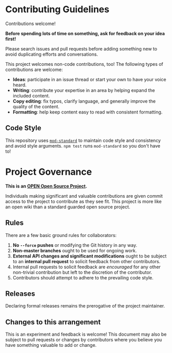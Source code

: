 # Contributing Guidelines

Contributions welcome!

**Before spending lots of time on something, ask for feedback on your idea
first!**

Please search issues and pull requests before adding something new to avoid
duplicating efforts and conversations.

This project welcomes non-code contributions, too! The following types of
contributions are welcome:

- **Ideas**: participate in an issue thread or start your own to have your voice
  heard.
- **Writing**: contribute your expertise in an area by helping expand the
  included content.
- **Copy editing**: fix typos, clarify language, and generally improve the
  quality of the content.
- **Formatting**: help keep content easy to read with consistent formatting.

## Code Style

This repository uses [`mod-standard`][standard-url] to maintain code style and
consistency and avoid style arguments. `npm test` runs `mod-standard` so you
don't have to!

[standard-url]: https://github.com/onmodulus/standard

# Project Governance

**This is an [OPEN Open Source Project](http://openopensource.org/).**

Individuals making significant and valuable contributions are given commit
access to the project to contribute as they see fit. This project is more like
an open wiki than a standard guarded open source project.

## Rules

There are a few basic ground rules for collaborators:

1. **No `--force` pushes** or modifying the Git history in any way.
1. **Non-master branches** ought to be used for ongoing work.
1. **External API changes and significant modifications** ought to be subject to
an **internal pull request** to solicit feedback from other contributors.
1. Internal pull requests to solicit feedback are *encouraged* for any other
non-trivial contribution but left to the discretion of the contributor.
1. Contributors should attempt to adhere to the prevailing code style.

## Releases

Declaring formal releases remains the prerogative of the project maintainer.

## Changes to this arrangement

This is an experiment and feedback is welcome! This document may also be subject
to pull requests or changes by contributors where you believe you have something
valuable to add or change.
